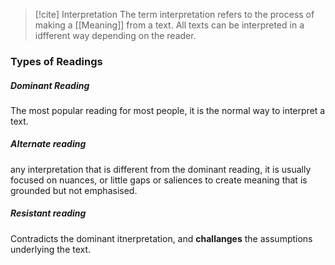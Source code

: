 >[!cite] Interpretation
>The term interpretation refers to the process of making a [[Meaning]] from a text.
>All texts can be interpreted in a idfferent way depending on the reader.

### Types of Readings
##### Dominant Reading
The most popular reading for most people, it is the normal way to interpret a text.
##### Alternate reading
any interpretation that is different from the dominant reading, it is usually focused on nuances, or little gaps or saliences to create meaning that is grounded but not emphasised.
##### Resistant reading
Contradicts the dominant itnerpretation, and **challanges** the assumptions underlying the text.

